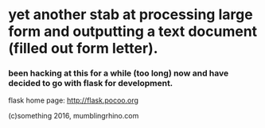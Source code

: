 # yet another stab at processing large form and outputting a text document (filled out form letter).

### been hacking at this for a while (too long) now and have decided to go with flask for development.

flask home page: <http://flask.pocoo.org>

(c)something 2016, mumblingrhino.com
